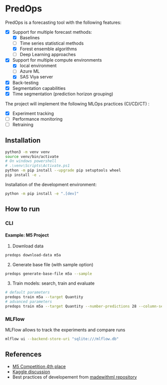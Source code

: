 # PredOps

PredOps is a forecasting tool with the following features:

- [x] Support for multiple forecast methods:
    - [x] Baselines
    - [ ] Time series statistical methods
    - [x] Forest ensemble algorithms
    - [ ] Deep Learning approaches

- [x] Support for multiple compute environments
    - [x] local environment
    - [ ] Azure ML 
    - [x] SAS Viya server

- [x] Back-testing
- [x] Segmentation capabilities
- [x] Time segmentation (prediction horizon grouping)

The project will implement the following MLOps practices (CI/CD/CT) :
- [x] Experiment tracking
- [ ] Performance monitoring
- [ ] Retraining

## Installation

```bash
python3 -m venv venv
source venv/bin/activate
# On windows powershell
# .\venv\Scripts\Activate.ps1
python -m pip install --upgrade pip setuptools wheel
pip install -e .
```

Installation of the development environment:
```bash
python -m pip install -e ".[dev]"
```

## How to run

### CLI

#### Example: M5 Project

1. Download data
```bash
predops download-data m5a
```
2. Generate base file (with sample option)
```bash
predops generate-base-file m5a --sample
```
3. Train models: search, train and evaluate
```bash
# default parameters
predops train m5a --target Quantity
# advanced parameters
predops train m5a --target Quantity --number-predictions 28 --column-segment-groupby store_id --n-predictions-groupby 7
```

### MLFlow

MLFlow allows to track the experiments and compare runs

```bash
mlflow ui --backend-store-uri "sqlite:///mlflow.db"
```

## References

- [M5 Competition 4th place](https://github.com/monsaraida/kaggle-m5-forecasting-accuracy-4th-place)
- [Kaggle discussion](https://www.kaggle.com/c/m5-forecasting-accuracy/discussion/163216)
- Best practices of developement from [madewithml repository](https://github.com/GokuMohandas/applied-ml)